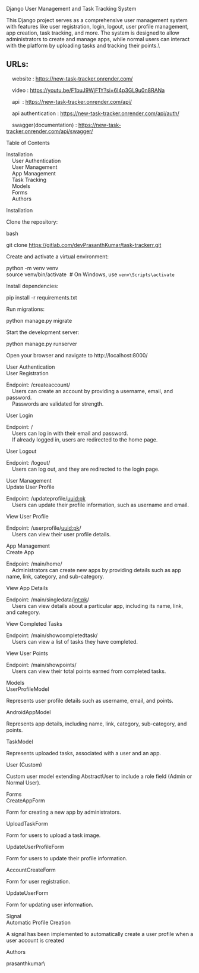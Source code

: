 Django User Management and Task Tracking System

This Django project serves as a comprehensive user management system with features like user registration, login, logout, user profile management, app creation, task tracking, and more. The system is designed to allow administrators to create and manage apps, while normal users can interact with the platform by uploading tasks and tracking their points.\

## URLs:

    website : https://new-task-tracker.onrender.com/

    video : https://youtu.be/F1buJ9WjF1Y?si=6I4p3GL9u0n8RANa

    api  : https://new-task-tracker.onrender.com/api/

    api authentication : https://new-task-tracker.onrender.com/api/auth/

    swagger(documentation) : https://new-task-tracker.onrender.com/api/swagger/


Table of Contents

Installation\
    User Authentication\
    User Management\
    App Management\
    Task Tracking\
    Models\
    Forms\
    Authors

Installation

Clone the repository:

bash

git clone https://gitlab.com/devPrasanthKumar/task-trackerr.git

Create and activate a virtual environment:

python -m venv venv\
source venv/bin/activate  # On Windows, use `venv\Scripts\activate`

Install dependencies:

pip install -r requirements.txt

Run migrations:

python manage.py migrate

Start the development server:

python manage.py runserver

Open your browser and navigate to http://localhost:8000/

User Authentication\
User Registration

Endpoint: /createaccount/\
    Users can create an account by providing a username, email, and password.\
    Passwords are validated for strength.

User Login

Endpoint: /\
    Users can log in with their email and password.\
    If already logged in, users are redirected to the home page.

User Logout

Endpoint: /logout/\
    Users can log out, and they are redirected to the login page.

User Management\
Update User Profile

Endpoint: /updateprofile/<uuid:pk>\
    Users can update their profile information, such as username and email.

View User Profile

Endpoint: /userprofile/<uuid:pk>/\
    Users can view their user profile details.

App Management\
Create App

Endpoint: /main/home/\
    Administrators can create new apps by providing details such as app name, link, category, and sub-category.

View App Details

Endpoint: /main/singledata/<int:pk>/\
    Users can view details about a particular app, including its name, link, and category.

View Completed Tasks

Endpoint: /main/showcompletedtask/\
    Users can view a list of tasks they have completed.

View User Points

Endpoint: /main/showpoints/\
    Users can view their total points earned from completed tasks.

Models\
UserProfileModel

Represents user profile details such as username, email, and points.

AndroidAppModel

Represents app details, including name, link, category, sub-category, and points.

TaskModel

Represents uploaded tasks, associated with a user and an app.

User (Custom)

Custom user model extending AbstractUser to include a role field (Admin or Normal User).

Forms\
CreateAppForm

Form for creating a new app by administrators.

UploadTaskForm

Form for users to upload a task image.

UpdateUserProfileForm

Form for users to update their profile information.

AccountCreateForm

Form for user registration.

UpdateUserForm

Form for updating user information.

Signal\
Automatic Profile Creation

A signal has been implemented to automatically create a user profile when a user account is created

Authors

prasanthkumar\
